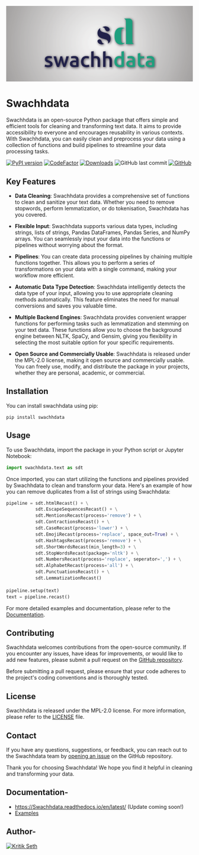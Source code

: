 ![](https://raw.githubusercontent.com/Swachhdata/Swachhdata/main/logo/sd-cover.png)

# Swachhdata

Swachhdata is an open-source Python package that offers simple and efficient tools for cleaning and transforming text data. It aims to provide accessibility to everyone and encourages reusability in various contexts. With Swachhdata, you can easily clean and preprocess your data using a collection of functions and build pipelines to streamline your data processing tasks. 

[![PyPI version](https://badge.fury.io/py/swachhdata.svg)](https://badge.fury.io/py/swachhdata)
[![CodeFactor](https://www.codefactor.io/repository/github/Swachhdata/Swachhdata/badge)](https://www.codefactor.io/repository/github/Swachhdata/Swachhdata)
[![Downloads](https://static.pepy.tech/personalized-badge/Swachhdata?period=total&units=international_system&left_color=gray&right_color=blue&left_text=Downloads)](https://pepy.tech/project/Swachhdata)
![GitHub last commit](https://img.shields.io/github/last-commit/Swachhdata/Swachhdata?color=green)
[![GitHub](https://img.shields.io/github/license/Swachhdata/Swachhdata.svg)](https://github.com/Swachhdata/Swachhdata/blob/master/LICENSE)



## Key Features

- **Data Cleaning**: Swachhdata provides a comprehensive set of functions to clean and sanitize your text data. Whether you need to remove stopwords, perform lemmatization, or do tokenisation, Swachhdata has you covered.

- **Flexible Input**: Swachhdata supports various data types, including strings, lists of strings, Pandas DataFrames, Pandas Series, and NumPy arrays. You can seamlessly input your data into the functions or pipelines without worrying about the format.

- **Pipelines**: You can create data processing pipelines by chaining multiple functions together. This allows you to perform a series of transformations on your data with a single command, making your workflow more efficient.

- **Automatic Data Type Detection**: Swachhdata intelligently detects the data type of your input, allowing you to use appropriate cleaning methods automatically. This feature eliminates the need for manual conversions and saves you valuable time.

- **Multiple Backend Engines**: Swachhdata provides convenient wrapper functions for performing tasks such as lemmatization and stemming on your text data. These functions allow you to choose the background engine between NLTK, SpaCy, and Gensim, giving you flexibility in selecting the most suitable option for your specific requirements.

- **Open Source and Commercially Usable**: Swachhdata is released under the MPL-2.0 license, making it open source and commercially usable. You can freely use, modify, and distribute the package in your projects, whether they are personal, academic, or commercial.


## Installation

You can install swachhdata using pip:

```
pip install swachhdata
```

## Usage

To use Swachhdata, import the package in your Python script or Jupyter Notebook:

```python
import swachhdata.text as sdt
```

Once imported, you can start utilizing the functions and pipelines provided by Swachhdata to clean and transform your data. Here's an example of how you can remove duplicates from a list of strings using Swachhdata:

```python
pipeline = sdt.htmlRecast() + \
           sdt.EscapeSequencesRecast() + \
           sdt.MentionsRecast(process='remove') + \
           sdt.ContractionsRecast() + \
           sdt.CaseRecast(process='lower') + \
           sdt.EmojiRecast(process='replace', space_out=True) + \
           sdt.HashtagsRecast(process='remove') + \
           sdt.ShortWordsRecast(min_length=3) + \
           sdt.StopWordsRecast(package='nltk') + \
           sdt.NumbersRecast(process='replace', seperator=',') + \
           sdt.AlphabetRecast(process='all') + \
           sdt.PunctuationsRecast() + \
           sdt.LemmatizationRecast()

pipeline.setup(text)
text = pipeline.recast()
```


For more detailed examples and documentation, please refer to the [Documentation](https://swachhdata.readthedocs.io/en/latest/).

## Contributing

Swachhdata welcomes contributions from the open-source community. If you encounter any issues, have ideas for improvements, or would like to add new features, please submit a pull request on the [GitHub repository](https://github.com/Swachhdata/Swachhdata).

Before submitting a pull request, please ensure that your code adheres to the project's coding conventions and is thoroughly tested.

## License

Swachhdata is released under the MPL-2.0 license. For more information, please refer to the [LICENSE](https://github.com/Swachhdata/Swachhdata/blob/main/LICENSE) file.

## Contact

If you have any questions, suggestions, or feedback, you can reach out to the Swachhdata team by [opening an issue](https://github.com/your-username/Swachhdata/issues) on the GitHub repository.


Thank you for choosing Swachhdata! We hope you find it helpful in cleaning and transforming your data.

## Documentation- 

* https://Swachhdata.readthedocs.io/en/latest/ (Update coming soon!)
* [Examples](https://colab.research.google.com/drive/1IH7ve5xoQ4vLyrRP4HvTCYBlj1Ub1GGS?usp=sharing#scrollTo=3Seymy37xQk4)

## Author-

<a href="https://www.kritikseth.com/redirect" target="_parent"><img src="https://raw.githack.com/kritikseth/kritikseth/master/redirect.svg" alt="Kritik Seth"/></a>
